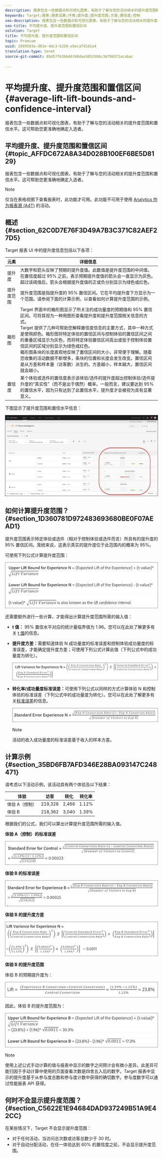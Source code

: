 ```yaml
---
description: 报表包含一些数据点和可视化图表，有助于了解与您的活动相关的提升度范围和置信水平。这可帮助您更准确地确定入选者。
keywords: Target;报表;报表设置;环境;提升度;提升度范围;方差;置信度;控制
seo-description: 报表包含一些数据点和可视化图表，有助于了解与您的活动相关的提升度范围和置信水平。这可帮助您更准确地确定入选者。
seo-title: 平均提升度、提升度范围和置信区间
solution: Target
title: 平均提升度、提升度范围和置信区间
topic: Premium
uuid: 2899503a-d81e-4dc3-b258-a5ecafd1d1a4
translation-type: tm+mt
source-git-commit: 8bd57fb3bb467d8dae50535b6c367995f2acabac

---
```



# 平均提升度、提升度范围和置信区间{#average-lift-lift-bounds-and-confidence-interval}

报表包含一些数据点和可视化图表，有助于了解与您的活动相关的提升度范围和置信水平。这可帮助您更准确地确定入选者。

## 平均提升度、提升度范围和置信区间 {#topic_AFFDC672A8A34D028B100EF6BE5D8129}

报表包含一些数据点和可视化图表，有助于了解与您的活动相关的提升度范围和置信水平。这可帮助您更准确地确定入选者。

>[!NOTE]
>
>仅当在表格视图下查看报表时，此功能才可用。此功能不可用于使用 [Analytics 作为报表源 (A4T)](../../c-integrating-target-with-mac/a4t/a4t.md#concept_7540C8C04259434AB6EE33B09F47A1DE) 的活动。

## 概述 {#section_62C0D7E76F3D49A7B3C371C82AEF27D5}

Target 报表 UI 中的提升度信息包括以下各项：

| 元素 | 详细信息 |
|--- |--- |
| 提升度 | 大数字和箭头反映了预期的提升度值。此数值是提升度范围的中间值。在置信度超过 95% 之前，表示预期提升度值的箭头会一直显示为灰色。超过该阈值后，箭头会根据提升度值的正或负分别显示为绿色或红色。 |
| 提升度范围 | 提升度范围是指提升度的 95% 置信区间。它在平均提升度下方显示为一个范围。请参阅下面的计算示例，以查看如何计算提升度范围的示例。 |
| 箱形图 | Target 界面中的箱形图显示了所关注的成功量度的预期值和 95% 置信区间。可将其视为一种用图形查看提升度和提升度范围相关信息的方式。<br>Target 提供了几种可帮助您解释置信度信息的主要方式，其中一种方式是使用颜色。箱形图将特定体验的置信区间与控制体验的置信区间之间的重叠区域显示为灰色，而将特定体验置信区间高出或低于控制体验置信区间的区域分别显示为绿色或红色。<br>箱形图条块的长度直观地反映了置信区间的大小，非常便于理解。随着您收集的活动数据不断增多，条块的位置和长度会发生改变。置信区间是从方差和样本量（访客数）派生的。方差越小，样本越大，置信区间就会越小。 |
| 置信度 | 某个体验或选件的置信度表示该体验/选件的提升度超出控制体验/选件提升度的“真实性”（而不是出于偶然）概率。一般而言，建议要达到 95% 的置信水平，因为只有达到了此置信水平，提升度才会被视为具有显著意义。 |

下图显示了提升度范围和置信水平信息：

![平均提升和置信度报告](/help/c-reports/c-report-settings/assets/lift-screenshot-new.png)

## 如何计算提升度范围？{#section_1D360781D972483693680BE0F07AEAD1}

提升度范围表示特定体验或选件（相对于控制体验或选件而言）所具有的提升度的 95% 置信区间。笼统来说，这表示真实的提升度位于此范围内的概率为 95%。

可使用下列公式计算提升度范围：

![](assets/lift_diagram.png)

还需要额外进行一些计算，才能得出计算提升度范围所需的输入值：

* **t 值：** 95% 置信水平对应的统计量临界值为 1.96。您可以在此处了解更多有关 [t 值](https://en.wikipedia.org/wiki/T-statistic)的信息。
* **提升度方差：**&#x200B;需要知道体验 N 成功量度的标准误差和控制体验成功量度的标准误差，才能确定提升度方差；可使用下列公式计算此值（下列公式中的成功量度为转化）。

   ![](assets/lift_variance.png)

* **转化率/成功量度标准误差：**&#x200B;可使用下列公式以同样的方式计算体验 N 和控制体验的标准误差（下列公式中的成功量度为转化）。您可以在此处了解更多有关[标准误差](https://en.wikipedia.org/wiki/Standard_error)的信息。

   ![](assets/standard_error.png)

   >[!NOTE]
   >
   >活动的收入成功量度的标准误差基于收入的样本方差。

## 计算示例 {#section_35BD6FB7AFD346E28BA093147C248471}

请考虑以下活动示例，该活动具有两个体验及以下结果：

| 体验 | 访客 | 转化 | 转化率 |
|--- |--- |--- |--- |
| 体验 A（控制） | 219,328 | 2,466 | 1.12% |
| 体验 B | 218,362 | 3,040 | 1.39% |

根据我们的公式，我们可以算出计算提升度范围所需的输入值。

**体验 A（控制）的标准误差**

![](assets/standard_error_A.png)

**体验 B 的标准误差**

![](assets/standard_error_B.png)

**体验 B 的提升度方差**

![](assets/lift_variance_B.png)

**体验 B 的提升度范围**

体验 B 的预期提升度为：

![](assets/lift_bounds_B.png)

因此，体验 B 的提升度范围为：

![](assets/lift_bounds_B2.png)

>[!NOTE]
>
>使用上述公式手动计算的值与报表中显示的数字之间预计会有微小差异。此差异可能归因于手动计算中使用的页面查看次数是四舍五入后的数字。Target 报表中显示的提升度基于从参与度总数和参与度计数中获得的确切数字。参与度数字可以通过性能报表 API 获得。

## 何时不会显示提升度范围？{#section_C5622E1E94684DAD937249B51A9E42CC}

在某些情况下，Target 不会显示提升度范围：

* 对于任何活动，当访问总次数或访客总数少于 30 时。
* 对于自动分配活动，在任一体验达到 60% 的置信度之前，不会显示提升度范围。

